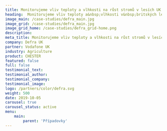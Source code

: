 ```yaml
---
title: Monitorujeme vliv teploty a vlhkosti na růst stromů v lesích UK 
heading:  Monitorujeme vliv teploty a&nbsp;vlhkosti v&nbsp;britských lesích
image_main: /case-studies/defra_main.jpg
image_grid: /case-studies/defra_main.jpg
image_grid_home: /case-studies/defra_grid-home.png
description:
meta_title: Monitorujeme vliv teploty a vlhkosti na růst stromů v lesích UK | HARDWARIO případová studie
company: Defra UK
partner: Vodafone UK
industry: Agriculture
product: CHESTER
featured: false
full: false
testimonial_text: 
testimonial_author: 
testimonial_company: 
testimonial_image: 
logo: /partners/color/defra.svg
weight: 500
date: 2019-10-05
carousel: true
carousel_status: active
menu:
    main:
        parent: 'Případovky'
---
```

